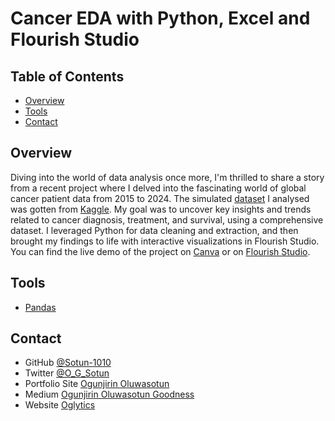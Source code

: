 # Cancer EDA with Python, Excel and Flourish Studio

<!-- TABLE OF CONTENTS -->

## Table of Contents

- [Overview](#overview)
- [Tools](#tools)
- [Contact](#contact)

<!-- OVERVIEW -->

## Overview

<!-- ![screenshot]() -->

 Diving into the world of data analysis once more, I'm thrilled to share a story from a recent project where I delved into the fascinating world of global cancer patient data from 2015 to 2024. The simulated [dataset](https://www.kaggle.com/datasets/zahidmughal2343/global-cancer-patients-2015-2024) I analysed was gotten from [Kaggle](https://www.kaggle.com). My goal was to uncover key insights and trends related to cancer diagnosis, treatment, and survival, using a comprehensive dataset. I leveraged Python for data cleaning and extraction, and then brought my findings to life with interactive visualizations in Flourish Studio. You can find the live demo of the project on [Canva](https://www.canva.com/design/DAGt5wb9kcI/EAIVImgEfA5suIZbMZX1SA/edit?utm_content=DAGt5wb9kcI&utm_campaign=designshare&utm_medium=link2&utm_source=sharebutton) or on [Flourish Studio](https://public.flourish.studio/story/3241063/).

## Tools

- [Pandas](https://pandas.pydata.org)

## Contact

- GitHub [@Sotun-1010](https://github.com/Sotun-1010)
- Twitter [@O_G_Sotun](https://twitter.com/O_G_Sotun?t=kRiO1YNhYKn8NJJnxTZ42A&s=03)
- Portfolio Site [Ogunjirin Oluwasotun](https://www.datascienceportfol.io/oluwasotunogunjirind)
- Medium [Ogunjirin Oluwasotun Goodness](https://medium.com/@oluwasotunogunjirin)
- Website [Oglytics](https://oglytics.webflow.io/)
